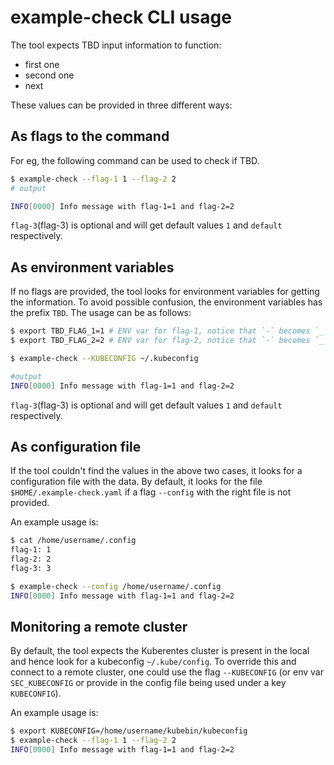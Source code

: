 # example-check CLI usage

The tool expects TBD input information to function:

* first one
* second one
* next

These values can be provided in three different ways:

## As flags to the command

For eg, the following command can be used to check if TBD.

``` sh
$ example-check --flag-1 1 --flag-2 2
# output

INFO[0000] Info message with flag-1=1 and flag-2=2
```

`flag-3`(flag-3) is optional and will get default values `1` and `default` respectively.

## As environment variables

If no flags are provided, the tool looks for environment variables for getting
the information. To avoid possible confusion, the environment variables has the
prefix `TBD`. The usage can be as follows:

``` sh
$ export TBD_FLAG_1=1 # ENV var for flag-1, notice that `-` becomes `_`
$ export TBD_FLAG_2=2 # ENV var for flag-2, notice that `-` becomes `_`

$ example-check --KUBECONFIG ~/.kubeconfig

#output
INFO[0000] Info message with flag-1=1 and flag-2=2
```

`flag-3`(flag-3) is optional and will get default values `1` and `default` respectively.

## As configuration file

If the tool couldn't find the values in the above two cases, it looks for a
configuration file with the data. By default, it looks for the file
`$HOME/.example-check.yaml` if a flag `--config` with the right file
is not provided.

An example usage is:

``` sh
$ cat /home/username/.config
flag-1: 1
flag-2: 2
flag-3: 3

$ example-check --config /home/username/.config
INFO[0000] Info message with flag-1=1 and flag-2=2
```

## Monitoring a remote cluster

By default, the tool expects the Kuberentes cluster is present in the local and
hence look for a kubeconfig `~/.kube/config`. To override this and connect to a
remote cluster, one could use the flag `--KUBECONFIG` (or env var
`SEC_KUBECONFIG` or provide in the config file being used under a key `KUBECONFIG`).

An example usage is:

``` sh
$ export KUBECONFIG=/home/username/kubebin/kubeconfig
$ example-check --flag-1 1 --flag-2 2
INFO[0000] Info message with flag-1=1 and flag-2=2
```
